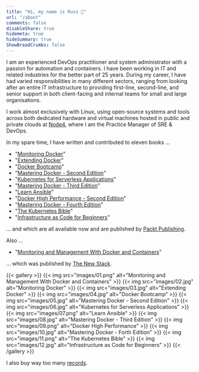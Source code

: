 ```yaml
---
title: "Hi, my name is Russ 👋"
url: "/about"
comments: false
disableShare: true
hidemeta: true
hideSummary: true
ShowBreadCrumbs: false
---
```


I am an experienced DevOps practitioner and system administrator with a passion for automation and containers. I have been working in IT and related industries for the better part of 25 years. During my career, I have had varied responsibilities in many different sectors, ranging from looking after an entire IT infrastructure to providing first-line, second-line, and senior support in both client-facing and internal teams for small and large organisations.

I work almost exclusively with Linux, using open-source systems and tools across both dedicated hardware and virtual machines hosted in public and private clouds at [Node4](https://www.node4.co.uk/), where I am the Practice Manager of SRE & DevOps.

In my spare time, I have written and contributed to eleven books ...

- "[Monitoring Docker](https://www.packtpub.com/virtualization-and-cloud/monitoring-docker)"
- "[Extending Docker](https://www.packtpub.com/networking-and-servers/extending-docker)"
- "[Docker Bootcamp](https://www.packtpub.com/virtualization-and-cloud/docker-bootcamp)"
- "[Mastering Docker - Second Edition](https://www.packtpub.com/virtualization-and-cloud/mastering-docker-second-edition)"
- "[Kubernetes for Serverless Applications](https://www.packtpub.com/networking-and-servers/kubernetes-serverless-applications)"
- "[Mastering Docker - Third Edition](https://www.packtpub.com/virtualization-and-cloud/mastering-docker-third-edition)"
- "[Learn Ansible](https://www.packtpub.com/virtualization-and-cloud/learn-ansible)"
- "[Docker High Performance - Second Edition](https://www.packtpub.com/networking-and-servers/docker-high-performance-second-edition)"
- "[Mastering Docker - Fourth Edition](https://www.packtpub.com/gb/cloud-networking/mastering-docker-fourth-edition)"
- "[The Kubernetes Bible](https://www.packtpub.com/product/the-kubernetes-bible/)"
- "[Infrastructure as Code for Beginners](https://www.packtpub.com/product/infrastructure-as-code-for-beginners/9781837631636)" 

... and which are all available now and are published by [Packt Publishing](https://www.packtpub.com/).

Also ... 

- "[Monitoring and Management With Docker and Containers](https://thenewstack.io/identifying-collecting-container-data/)"

... which was published by [The New Stack](https://thenewstack.io/).

{{< gallery >}}
    {{< img src="images/01.png" alt="Monitoring and Management With Docker and Containers" >}}
    {{< img src="images/02.jpg" alt="Monitoring Docker" >}}
    {{< img src="images/03.jpg" alt="Extending Docker" >}}
    {{< img src="images/04.jpg" alt="Docker Bootcamp" >}}
    {{< img src="images/05.jpg" alt="Mastering Docker - Second Edition" >}}
    {{< img src="images/06.jpg" alt="Kubernetes for Serverless Applications" >}}
    {{< img src="images/07.png" alt="Learn Ansible" >}}
    {{< img src="images/08.jpg" alt="Mastering Docker - Third Edition" >}}
    {{< img src="images/09.png" alt="Docker High Performance" >}}
    {{< img src="images/10.jpg" alt="Mastering Docker - Forth Edition" >}}
    {{< img src="images/11.png" alt="The Kubernetes Bible" >}}
    {{< img src="images/12.jpg" alt="Infrastructure as Code for Beginners" >}}
{{< /gallery >}}

I also buy way too many [records](https://www.mckendrick.rocks/).